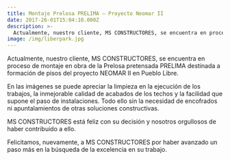 ```yaml
---
title: Montaje Prelosa PRELIMA – Proyecto Neomar II
date: 2017-26-01T15:04:10.000Z
description: >-
  Actualmente, nuestro cliente, MS CONSTRUCTORES, se encuentra en proceso de montaje en obra de la Prelosa pretensada PRELIMA destinada a formación de pisos del proyecto NEOMAR II en Pueblo Libre.
image: /img/liberpark.jpg
---
```


Actualmente, nuestro cliente, MS CONSTRUCTORES, se encuentra en proceso de montaje en obra de la Prelosa pretensada PRELIMA destinada a formación de pisos del proyecto NEOMAR II en Pueblo Libre.

En las imágenes se puede apreciar la limpieza en la ejecución de los trabajos, la inmejorable calidad de acabados de los techos y la facilidad que supone el paso de instalaciones. Todo ello sin la necesidad de encofrados ni apuntalamientos de otras soluciones constructivas.

MS CONSTRUCTORES está feliz con su decisión y nosotros orgullosos de haber contribuido a ello.

Felicitamos, nuevamente, a MS CONSTRUCTORES por haber avanzado un paso más en la búsqueda de la excelencia en su trabajo.
